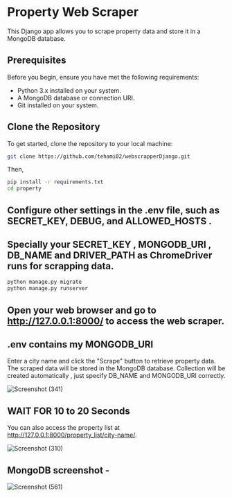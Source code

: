 # Property Web Scraper

This Django app allows you to scrape property data and store it in a MongoDB database.

## Prerequisites

Before you begin, ensure you have met the following requirements:

- Python 3.x installed on your system.
- A MongoDB database or connection URI.
- Git installed on your system.

## Clone the Repository

To get started, clone the repository to your local machine:

```bash
git clone https://github.com/tehami02/webscrapperDjango.git
```

Then,
```bash
pip install -r requirements.txt
cd property
```

## Configure other settings in the .env file, such as SECRET_KEY, DEBUG, and ALLOWED_HOSTS .
## Specially your SECRET_KEY , MONGODB_URI , DB_NAME and DRIVER_PATH as ChromeDriver runs for scrapping data.
   

```bash
python manage.py migrate
python manage.py runserver
```

## Open your web browser and go to http://127.0.0.1:8000/ to access the web scraper.
## .env contains my MONGODB_URI 

Enter a city name and click the "Scrape" button to retrieve property data. The scraped data will be stored in the MongoDB database.
Collection will be created automatically , just specify DB_NAME and MONGODB_URI correctly.

![Screenshot (341)](https://github.com/tehami02/webscrapperDjango/assets/93815993/7902d0c7-461e-4e62-935f-3c74f9442058)


## WAIT FOR 10 to 20 Seconds

You can also access the property list at http://127.0.0.1:8000/property_list/city-name/.

![Screenshot (310)](https://github.com/tehami02/webscrapperDjango/assets/93815993/eb5a4e3d-b155-496e-a99b-302cd587836f)


## MongoDB screenshot -
![Screenshot (561)](https://github.com/tehami02/webscrapperDjango/assets/93815993/3ab7356f-64fb-42e3-ae17-d77db5394225)



